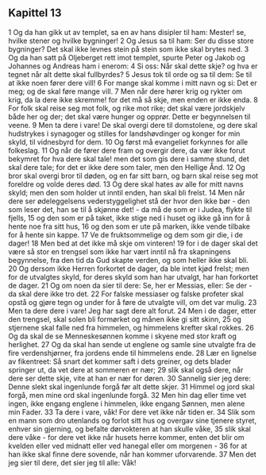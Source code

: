 ## Kapittel 13

1 Og da han gikk ut av templet, sa en av hans disipler til ham: Mester! se, hvilke stener og hvilke bygninger!
2 Og Jesus sa til ham: Ser du disse store bygninger? Det skal ikke levnes stein på stein som ikke skal brytes ned.
3 Og da han satt på Oljeberget rett imot templet, spurte Peter og Jakob og Johannes og Andreas ham i enerom:
4 Si oss: Når skal dette skje? og hva er tegnet når alt dette skal fullbyrdes?
5 Jesus tok til orde og sa til dem: Se til at ikke noen fører dere vill!
6 For mange skal komme i mitt navn og si: Det er meg; og de skal føre mange vill.
7 Men når dere hører krig og rykter om krig, da la dere ikke skremme! for det må så skje, men enden er ikke enda.
8 For folk skal reise seg mot folk, og rike mot rike; det skal være jordskjelv både her og der; det skal være hunger og opprør. Dette er begynnelsen til veene.
9 Men ta dere i vare! De skal overgi dere til domstolene, og dere skal hudstrykes i synagoger og stilles for landshøvdinger og konger for min skyld, til vidnesbyrd for dem.
10 Og først må evangeliet forkynnes for alle folkeslag.
11 Og når de fører dere fram og overgir dere, da vær ikke forut bekymret for hva dere skal tale! men det som gis dere i samme stund, det skal dere tale; for det er ikke dere som taler, men den Hellige Ånd.
12 Og bror skal overgi bror til døden, og en far sitt barn, og barn skal reise seg mot foreldre og volde deres død.
13 Og dere skal hates av alle for mitt navns skyld; men den som holder ut inntil enden, han skal bli frelst.
14 Men når dere ser ødeleggelsens vederstyggelighet stå der hvor den ikke bør - den som leser det, han se til å skjønne det! - da må de som er i Judea, flykte til fjells,
15 og den som er på taket, ikke stige ned i huset og ikke gå inn for å hente noe fra sitt hus,
16 og den som er ute på marken, ikke vende tilbake for å hente sin kappe.
17 Ve de fruktsommelige og dem som gir die, i de dager!
18 Men bed at det ikke må skje om vinteren!
19 for i de dager skal det være så stor en trengsel som ikke har vært inntil nå fra skapningens begynnelse, fra den tid da Gud skapte verden, og som heller ikke skal bli.
20 Og dersom ikke Herren forkortet de dager, da ble intet kjød frelst; men for de utvalgtes skyld, for deres skyld som han har utvalgt, har han forkortet de dager.
21 Og om noen da sier til dere: Se, her er Messias, eller: Se der - da skal dere ikke tro det.
22 For falske messiaser og falske profeter skal opstå og gjøre tegn og under for å føre de utvalgte vill, om det var mulig.
23 Men ta dere dere i vare! Jeg har sagt dere alt forut.
24 Men i de dager, etter den trengsel, skal solen bli formørket og månen ikke gi sitt skinn,
25 og stjernene skal falle ned fra himmelen, og himmelens krefter skal rokkes.
26 Og da skal de se Menneskesønnen komme i skyene med stor kraft og herlighet.
27 Og da skal han sende ut englene og samle sine utvalgte fra de fire verdenshjørner, fra jordens ende til himmelens ende.
28 Lær en lignelse av fikentreet: Så snart det kommer saft i dets greiner, og dets blader springer ut, da vet dere at sommeren er nær;
29 slik skal også dere, når dere ser dette skje, vite at han er nær for døren.
30 Sannelig sier jeg dere: Denne slekt skal ingenlunde forgå før alt dette skjer.
31 Himmel og jord skal forgå, men mine ord skal ingenlunde forgå.
32 Men hin dag eller time vet ingen, ikke engang englene i himmelen, ikke engang Sønnen, men alene min Fader.
33 Ta dere i vare, våk! For dere vet ikke når tiden er.
34 Slik som en mann som dro utenlands og forlot sitt hus og overgav sine tjenere styret, enhver sin gjerning, og befalte dørvokteren at han skulle våke,
35 slik skal dere våke - for dere vet ikke når husets herre kommer, enten det blir om kvelden eller ved midnatt eller ved hanegal eller om morgenen -
36 for at han ikke skal finne dere sovende, når han kommer uforvarende.
37 Men det jeg sier til dere, det sier jeg til alle: Våk!
